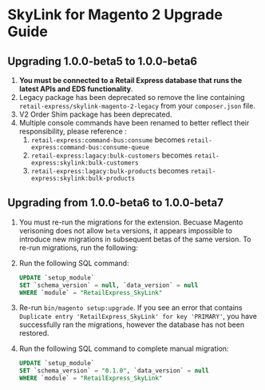 # SkyLink for Magento 2 Upgrade Guide

## Upgrading 1.0.0-beta5 to 1.0.0-beta6

1. **You must be connected to a Retail Express database that runs the latest APIs and EDS functionality**.
2. Legacy package has been deprecated so remove the line containing `retail-express/skylink-magento-2-legacy` from your `composer.json` file.
3. V2 Order Shim package has been deprecated.
3. Multiple console commands have been renamed to better reflect their responsibility, please reference :
   1. `retail-express:command-bus:consume` becomes `retail-express:command-bus:consume-queue`
   2. `retail-express:lagacy:bulk-customers` becomes `retail-express:skylink:bulk-customers`
   3. `retail-express:lagacy:bulk-products` becomes `retail-express:skylink:bulk-products`

## Upgrading from 1.0.0-beta6 to 1.0.0-beta7
1. You must re-run the migrations for the extension. Becuase Magento verisoning does not allow `beta` versions, it appears impossible to introduce new migrations in subsequent betas of the same version. To re-run migrations, run the following:
  1. Run the following SQL command:

     ```sql
     UPDATE `setup_module`
     SET `schema_version` = null, `data_version` = null
     WHERE `module` = "RetailExpress_SkyLink"
     ```
  2. Re-run `bin/magento setup:upgrade`. If you see an error that contains `Duplicate entry 'RetailExpress_SkyLink' for key 'PRIMARY'`, you have successfully ran the migrations, however the database has not been restored.
  1. Run the following SQL command to complete manual migration:

     ```sql
     UPDATE `setup_module`
     SET `schema_version` = "0.1.0", `data_version` = null
     WHERE `module` = "RetailExpress_SkyLink"
     ```
